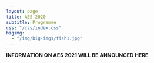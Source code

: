 ```yaml
---
layout: page
title: AES 2020
subtitle: Programme
css: "/css/index.css"
bigimg:
  - "/img/big-imgs/fish1.jpg" 
---
```


**INFORMATION ON AES 2021 WILL BE ANNOUNCED HERE**    
